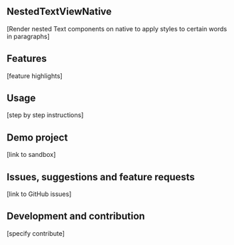 ## NestedTextViewNative
[Render nested Text components on native to apply styles to certain words in paragraphs]

## Features
[feature highlights]

## Usage
[step by step instructions]

## Demo project
[link to sandbox]

## Issues, suggestions and feature requests
[link to GitHub issues]

## Development and contribution
[specify contribute]
